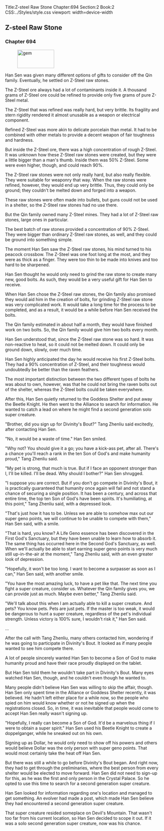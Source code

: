 Title:Z-steel Raw Stone 
Chapter:694 
Section:2 
Book:2 
CSS:../Styles/style.css 
viewport: width=device-width
  
## Z-steel Raw Stone
### Chapter 694
  
<figure>
	<img src="../Images/gem.gif" alt="gem" id="gem" width="120" height="60" />
</figure>
  

  
Han Sen was given many different options of gifts to consider off the Qin family. Eventually, he settled on Z-Steel raw stones.

The Z-Steel ore always had a lot of contaminants inside it. A thousand grams of Z-Steel ore could be refined to provide only five grams of pure Z-Steel metal.

The Z-Steel that was refined was really hard, but very brittle. Its fragility and stern rigidity rendered it almost unusable as a weapon or electrical component.

Refined Z-Steel was more akin to delicate porcelain than metal. It had to be combined with other metals to provide a decent weapon of fair toughness and hardness.

But inside the Z-Steel ore, there was a high concentration of rough Z-Steel. It was unknown how these Z-Steel raw stones were created, but they were a little bigger than a man's thumb. Inside them was 50% Z-Steel. Some were even higher, though, and could reach 90%.

The Z-Steel raw stones were not only really hard, but also really flexible. They were suitable for weaponry that way. When the raw stones were refined, however, they would end up very brittle. Thus, they could only be ground; they couldn't be melted down and forged into a weapon.

These raw stones were often made into bullets, but guns could not be used in a shelter, so the Z-Steel raw stones had no use there.

But the Qin family owned many Z-Steel mines. They had a lot of Z-Steel raw stones, large ones in particular.

The best batch of raw stones provided a concentration of 90% Z-Steel. They were bigger than ordinary Z-Steel raw stones, as well, and they could be ground into something simple.

The moment Han Sen saw the Z-Steel raw stones, his mind turned to his peacock crossbow. The Z-Steel was one foot long at the most, and they were as thick as a finger. They were too thin to be made into knives and too hard to be sharpened.

Han Sen thought he would only need to grind the raw stone to create many new, good bolts. As such, they would be a very useful gift for Han Sen to receive.

When Han Sen chose the Z-Steel raw stones, the Qin family also promised they would aid him in the creation of bolts, for grinding Z-Steel raw stone was very complicated work. It would take a long time for the process to be completed, and as a result, it would be a while before Han Sen received the bolts.

The Qin family estimated in about half a month, they would have finished work on two bolts. So, the Qin family would give him two bolts every month.

Han Sen understood that, since the Z-Steel raw stone was so hard. It was non-reactive to heat, so it could not be melted down. It could only be ground down, slowly, over much time.

Han Sen highly anticipated the day he would receive his first Z-Steel bolts. They had a 90% concentration of Z-Steel, and their toughness would undoubtedly be better than the raven feathers.

The most important distinction between the two different types of bolts he was about to own, however, was that he could not bring the raven bolts out of the shelter, whereas the Z-Steel bolts could be taken everywhere.

After this, Han Sen quietly returned to the Goddess Shelter and put away the Beetle Knight. He then went to the Alliance to search for information. He wanted to catch a lead on where he might find a second generation solo super creature.

"Brother, did you sign up for Divinity's Bout?" Tang Zhenliu said excitedly, after contacting Han Sen.

"No, it would be a waste of time." Han Sen smiled.

"Why not? You should give it a go; you have a kick-ass pet, after all. There's a chance you'll reach a rank in the ten Son of God's and make humanity proud," Tang Zhenliu said.

"My pet is strong, that much is true. But if I face an opponent stronger than I, I'll be killed. I'll be dead. Why should I bother?" Han Sen shrugged.

"I suppose you are correct. But if you don't go compete in Divinity's Bout, it is practically guaranteed that humanity once again will fail and not stand a chance of securing a single position. It has been a century, and across that entire time, the top ten Son of God's have been spirits. It's humiliating, at this point," Tang Zhenliu said, with a depressed look.

"That's just how it has to be. Unless we are able to somehow max out our super geno points, we will continue to be unable to compete with them," Han Sen said, with a smile.

"That is hard, you know? A Life Geno essence has been discovered in the First God's Sanctuary, but they have been unable to learn how to absorb it. The same thing has occurred here in the Second God's Sanctuary, as well. When we'll actually be able to start earning super geno points is very much still up-in-the-air at the moment," Tang Zhenliu said, with an even greater look of depression.

"Hopefully, it won't be too long. I want to become a surpasser as soon as I can," Han Sen said, with another smile.

"You have the most amazing luck, to have a pet like that. The next time you fight a super creature, consider us. Whatever the Qin family gives you, we can provide just as much. Maybe even better," Tang Zhenliu said.

"We'll talk about this when I am actually able to kill a super creature. And pets? You know pets. Pets are just pets. If the master is too weak, it would be dangerous to hunt a super creature, regardless of the pet's individual strength. Unless victory is 100% sure, I wouldn't risk it," Han Sen said.

…

After the call with Tang Zhenliu, many others contacted him, wondering if he was going to participate in Divinity's Bout. It looked as if many people wanted to see him compete there.

A lot of people sincerely wanted Han Sen to become a Son of God to make humanity proud and have their race proudly displayed on the tablet.

But Han Sen told them he wouldn't take part in Divinity's Bout. Many eyes watched Han Sen, though, and he couldn't even though he wanted to.

Many people didn't believe Han Sen was willing to skip the affair, though. Han Sen only spent time in the Alliance or Goddess Shelter recently, it was believed. He hadn't left either place for a while now, so the people who spied on him would know whether or not he signed up when the registrations closed. So, in time, it was inevitable that people would come to accept Han Sen really wasn't signing up.

"Hopefully, I really can become a Son of God. It'd be a marvelous thing if I were to obtain a super spirit." Han Sen used his Beetle Knight to create a doppelganger, while he sneaked out on his own.

Signing up as Dollar, he would only need to show off his powers and others would believe Dollar was the only person with super geno points. That would most certainly take the heat off Han Sen.

But there was still a while to go before Divinity's Bout began. And right now, they had to get through the preliminaries, where the best person from every shelter would be elected to move forward. Han Sen did not need to sign-up for this, as he was the first and only person in the Crystal Palace. So he opted to use this time to search for a second generation super creature.

Han Sen looked for information regarding one's location and managed to get something. An evolver had made a post, which made Han Sen believe they had encountered a second generation super creature.

That super creature resided someplace on Devil's Mountain. That wasn't too far from his current location, so Han Sen decided to scope it out. If it was a solo second generation super creature, now was his chance.